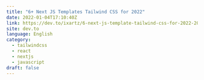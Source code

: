 ```yaml
---
title: "6+ Next JS Templates Tailwind CSS for 2022"
date: 2022-01-04T17:10:40Z
link: https://dev.to/ixartz/6-next-js-template-tailwind-css-for-2022-2069?utm_medium=RSS&utm_source=news.12bit.vn
site: dev.to
language: English
category:
  - tailwindcss
  - react
  - nextjs
  - javascript
draft: false
---
```

